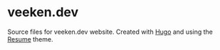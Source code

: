 # veeken.dev
Source files for veeken.dev website. Created with [Hugo](https://gohugo.io/) and using the [Resume](https://themes.gohugo.io/themes/hugo-resume/) theme.
